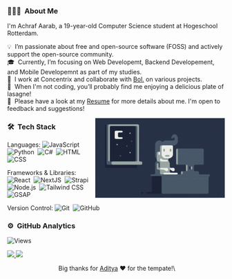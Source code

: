 <!-- ## 👋 &nbsp;Hey there! I'm Achraf -->

### 👨🏻‍💻 &nbsp;About Me
I'm Achraf Aarab, a 19-year-old Computer Science student at Hogeschool Rotterdam.

💡 &nbsp;I’m passionate about free and open-source software (FOSS) and actively support the open-source community.\
🎓 &nbsp;Currently, I’m focusing on Web Developemt, Backend Developement, and Mobile Developemnt as part of my studies.\
💼 &nbsp;I work at Concentrix and collaborate with [Bol.](www.bol.com) on various projects.\
🍝 &nbsp;When I'm not coding, you’ll probably find me enjoying a delicious plate of lasagne!\
📄 &nbsp;Please have a look at my [Resume](https://resume.io/r/gQh5qizDr) for more details about me. I'm open to feedback and suggestions!

<img alt="Night Coding" src="https://raw.githubusercontent.com/AVS1508/AVS1508/master/assets/Night-Coding.gif" align="right"/>

### 🛠 &nbsp;Tech Stack
Languages:
![JavaScript](https://img.shields.io/badge/-JavaScript-05122A?style=flat&logo=javascript)&nbsp;
![Python](https://img.shields.io/badge/-Python-05122A?style=flat&logo=python)&nbsp;
![C#](https://img.shields.io/badge/C%23-05122A?style=flat&logo=csharp&logoColor=white)&nbsp;
![HTML](https://img.shields.io/badge/-HTML-05122A?style=flat&logo=HTML5)&nbsp;
![CSS](https://img.shields.io/badge/-CSS-05122A?style=flat&logo=CSS3&logoColor=1572B6)&nbsp;

Frameworks & Libraries:
![React](https://img.shields.io/badge/-React-05122A?style=flat&logo=react)&nbsp;
![NextJS](https://img.shields.io/badge/next%20js-05122A?style=flat&logo=nextdotjs)&nbsp;
![Strapi](https://img.shields.io/badge/strapi-05122A?style=flat&logo=strapi)&nbsp;
![Node.js](https://img.shields.io/badge/-Node.js-05122A?style=flat&logo=node.js)&nbsp;
![Tailwind CSS](https://img.shields.io/badge/Tailwind_CSS-05122A?style=flat&logo=tailwind-css)&nbsp;
![GSAP](https://img.shields.io/badge/GSAP-05122A?style=flat&logo=greensock)&nbsp;

Version Control:
![Git](https://img.shields.io/badge/-Git-05122A?style=flat&logo=git)&nbsp;
![GitHub](https://img.shields.io/badge/-GitHub-05122A?style=flat&logo=github)&nbsp;

### ⚙️ &nbsp;GitHub Analytics
![Views](https://komarev.com/ghpvc/?username=your-github-Acharab&color=fd78c4)

<p style="display: flex;">
<a href="https://github.com/Acharab">
  <img height="180em" src="https://github-readme-stats-eight-theta.vercel.app/api?username=Acharab&show_icons=true&theme=algolia&include_all_commits=true&count_private=true"/>
  <img height="180em" src="https://github-readme-stats-eight-theta.vercel.app/api/top-langs/?username=Acharab&layout=compact&langs_count=8&theme=algolia"/>
</a>
</p>

<div align="center">
	
&nbsp;Big thanks for [Aditya](https://github.com/AVS1508) ❤️ for the tempate!\
